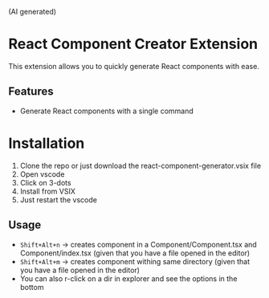 (AI generated)

# React Component Creator Extension

This extension allows you to quickly generate React components with ease.

## Features

- Generate React components with a single command

# Installation

1. Clone the repo or just download the react-component-generator.vsix file
2. Open vscode
3. Click on 3-dots
4. Install from VSIX
5. Just restart the vscode

## Usage

- `Shift+Alt+n` -> creates component in a Component/Component.tsx and Component/index.tsx (given that you have a file opened in the editor)
- `Shift+Alt+m` -> creates component withing same directory (given that you have a file opened in the editor)
- You can also r-click on a dir in explorer and see the options in the bottom
